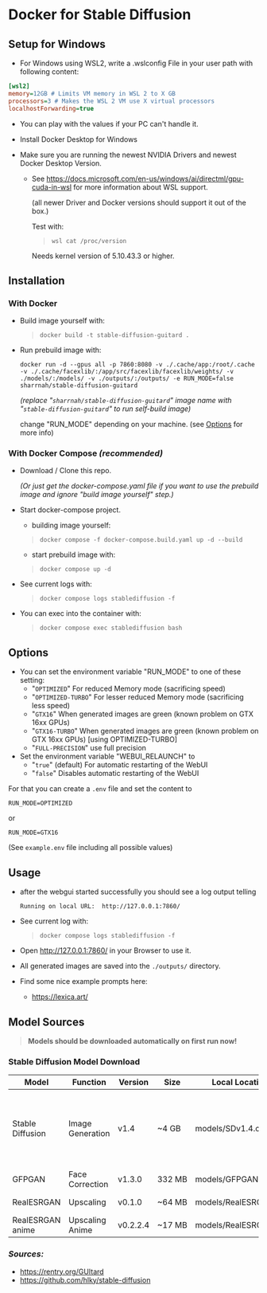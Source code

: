 # Docker for Stable Diffusion

## Setup for Windows

- For Windows using WSL2, write a .wslconfig File in your user path with following content:

```ini
[wsl2]
memory=12GB # Limits VM memory in WSL 2 to X GB
processors=3 # Makes the WSL 2 VM use X virtual processors
localhostForwarding=true
```
- You can play with the values if your PC can't handle it.

- Install Docker Desktop for Windows

- Make sure you are running the newest NVIDIA Drivers and newest Docker Desktop Version.
  - See https://docs.microsoft.com/en-us/windows/ai/directml/gpu-cuda-in-wsl for more information about WSL support.
    
    (all newer Driver and Docker versions should support it out of the box.)

    Test with:
    > `wsl cat /proc/version`
    
    Needs kernel version of 5.10.43.3 or higher.

## Installation

### With Docker
- Build image yourself with:
  > `docker build -t stable-diffusion-guitard .`

- Run prebuild image with:
  ```console
  docker run -d --gpus all -p 7860:8080 -v ./.cache/app:/root/.cache -v ./.cache/facexlib/:/app/src/facexlib/facexlib/weights/ -v ./models/:/models/ -v ./outputs/:/outputs/ -e RUN_MODE=false sharrnah/stable-diffusion-guitard
  ```
  _(replace "`sharrnah/stable-diffusion-guitard`" image name with "`stable-diffusion-guitard`" to run self-build image)_

  change "RUN_MODE" depending on your machine. (see [Options](#options) for more info)

### With Docker Compose _(recommended)_
- Download / Clone this repo.
  
  _(Or just get the docker-compose.yaml file if you want to use the prebuild image and ignore "build image yourself" step.)_

- Start docker-compose project.
  - building image yourself:
  > `docker compose -f docker-compose.build.yaml up -d --build`

  - start prebuild image with:
  > `docker compose up -d`

- See current logs with:
  > `docker compose logs stablediffusion -f`

- You can exec into the container with:
  > `docker compose exec stablediffusion bash`

## Options
- You can set the environment variable "RUN_MODE" to one of these setting:
  - "`OPTIMIZED`" For reduced Memory mode (sacrificing speed)
  - "`OPTIMIZED-TURBO`" For lesser reduced Memory mode (sacrificing less speed)
  - "`GTX16`" When generated images are green (known problem on GTX 16xx GPUs)
  - "`GTX16-TURBO`" When generated images are green (known problem on GTX 16xx GPUs) [using OPTIMIZED-TURBO]
  - "`FULL-PRECISION`" use full precision
- Set the environment variable "WEBUI_RELAUNCH" to
  - "`true`" (default) For automatic restarting of the WebUI
  - "`false`" Disables automatic restarting of the WebUI

For that you can create a `.env` file and set the content to
```env
RUN_MODE=OPTIMIZED
```
or
```
RUN_MODE=GTX16
```
(See `example.env` file including all possible values)

## Usage
- after the webgui started successfully you should see a log output telling
  ```
  Running on local URL:  http://127.0.0.1:7860/
  ```
  
- See current log with:
  > `docker compose logs stablediffusion -f`
  
- Open http://127.0.0.1:7860/ in your Browser to use it.

- All generated images are saved into the `./outputs/` directory.

- Find some nice example prompts here:
  - https://lexica.art/

## Model Sources

> **Models should be downloaded automatically on first run now!**

### Stable Diffusion Model Download

| Model            | Function         | Version  | Size   | Local Location (*Case-Sensitive!*)    | Download Source                                                                                                                                                                                                                                                                                                                                                                                                                                  |
|------------------|------------------|----------|--------|---------------------------------------|--------------------------------------------------------------------------------------------------------------------------------------------------------------------------------------------------------------------------------------------------------------------------------------------------------------------------------------------------------------------------------------------------------------------------------------------------|
| Stable Diffusion | Image Generation | v1.4     | ~4&nbsp;GB  | models/SDv1.4.ckpt                    | Web:<br>https://drive.yerf.org/wl/?id=EBfTrmcCCUAGaQBXVIj5lJmEhjoP1tgl<br>https://www.googleapis.com/storage/v1/b/aai-blog-files/o/sd-v1-4.ckpt?alt=media<br>Torrent Magnet:<br>`magnet:?xt=urn:btih:3a4a612d75ed088ea542acac52f9f45987488d1c&dn=sd-v1-4.ckpt&tr=udp%3a%2f%2ftracker.openbittorrent.com%3a6969%2fannounce&tr=udp%3a%2f%2ftracker.opentrackr.org%3a1337`<br>Hugging Face:<br>https://huggingface.co/CompVis/stable-diffusion-v1-4 |
| GFPGAN           | Face Correction  | v1.3.0   | 332&nbsp;MB | models/GFPGANv1.3.pth                 | Web:<br>https://github.com/TencentARC/GFPGAN/releases/download/v1.3.0/GFPGANv1.3.pth                                                                                                                                                                                                                                                                                                                                                             |
| RealESRGAN       | Upscaling        | v0.1.0   | ~64&nbsp;MB | models/RealESRGAN_x4plus.pth          | Web:<br>https://github.com/xinntao/Real-ESRGAN/releases/download/v0.1.0/RealESRGAN_x4plus.pth                                                                                                                                                                                                                                                                                                                                                    |
| RealESRGAN anime | Upscaling Anime  | v0.2.2.4 | ~17&nbsp;MB | models/RealESRGAN_x4plus_anime_6B.pth | Web:<br>https://github.com/xinntao/Real-ESRGAN/releases/download/v0.2.2.4/RealESRGAN_x4plus_anime_6B.pth                                                                                                                                                                                                                                                                                                                                         |

### _Sources:_
- https://rentry.org/GUItard
- https://github.com/hlky/stable-diffusion
